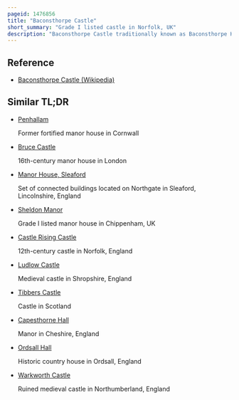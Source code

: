 ```yaml
---
pageid: 1476856
title: "Baconsthorpe Castle"
short_summary: "Grade I listed castle in Norfolk, UK"
description: "Baconsthorpe Castle traditionally known as Baconsthorpe Hall is a ruined fortified Manor House near the Village of Baconsthorpe Norfolk England. It was erected in the 15th Century on the Site of a former Manor House probably by john Heydon I and his Father William. John was an ambitious Lawyer with many Enemies and built a Tall, fortified House, but his Descendants became wealthy Sheep Farmers, and being less worried about Attack, developed the Property into a more elegant, courtyard House, complete with a nearby Deer Park."
---
```


## Reference

- [Baconsthorpe Castle (Wikipedia)](https://en.wikipedia.org/?curid=1476856)

## Similar TL;DR

- [Penhallam](/tldr/en/penhallam)

  Former fortified manor house in Cornwall

- [Bruce Castle](/tldr/en/bruce-castle)

  16th-century manor house in London

- [Manor House, Sleaford](/tldr/en/manor-house-sleaford)

  Set of connected buildings located on Northgate in Sleaford, Lincolnshire, England

- [Sheldon Manor](/tldr/en/sheldon-manor)

  Grade I listed manor house in Chippenham, UK

- [Castle Rising Castle](/tldr/en/castle-rising-castle)

  12th-century castle in Norfolk, England

- [Ludlow Castle](/tldr/en/ludlow-castle)

  Medieval castle in Shropshire, England

- [Tibbers Castle](/tldr/en/tibbers-castle)

  Castle in Scotland

- [Capesthorne Hall](/tldr/en/capesthorne-hall)

  Manor in Cheshire, England

- [Ordsall Hall](/tldr/en/ordsall-hall)

  Historic country house in Ordsall, England

- [Warkworth Castle](/tldr/en/warkworth-castle)

  Ruined medieval castle in Northumberland, England
